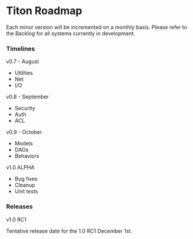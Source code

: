 # Titon Roadmap #

Each minor version will be incremented on a monthly basis. Please refer to the Backlog for all systems currently in development.

### Timelines ###

v0.7 - August
* Utilities
* Net
* I/O

v0.8 - September
* Security
* Auth
* ACL

v0.9 - October
* Models
* DAOs
* Behaviors

v1.0 ALPHA
* Bug fixes
* Cleanup
* Unit tests

### Releases ###

v1.0 RC1

Tentative release date for the 1.0 RC1 December 1st.
